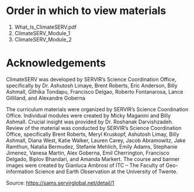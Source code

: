 # Order in which to view materials 

1. What_Is_ClimateSERV.pdf
2. ClimateSERV_Module_1
3. ClimateSERV_Module_2

# Acknowledgements 

ClimateSERV was developed by SERVIR’s Science Coordination Office, specifically by Dr. Ashutosh Limaye, Brent Roberts, Eric Anderson, Billy Ashmall, Githika Tondapu, Francisco Delgao, Roberto Fontanarosa, Lance Gilliland, and Alexandre Goberna

The curriculum materials were organized by SERVIR’s Science Coordination Office. Individual modules were created by Micky Maganini and Billy Ashmall. Crucial insight was provided by Dr. Roshanak Darvishzadeh. Review of the material was conducted by SERVIR’s Science Coordination Office, specifically Brent Roberts, Meryl Kruskopf, Ashutosh Limay, Billy Ashmall, Diana West, Katie Walker, Lauren Carey, Jacob Abramowitz, Jake Ramthun, Natalia Bermudez, Stefanie Mehlich, Emily Adams, Stephanie Jimenez, Vanesa Martin, Alex Goberna, Emil Cherrington, Francisco Delgado, Biplov Bhandari, and Amanda Markert. The course and banner images were created by Gianluca Ambrosi of ITC – The Faculty of Geo-information Science  and Earth Observation at the University of Twente. 

Source: https://sams.servirglobal.net/detail/1
